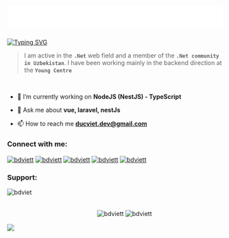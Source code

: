 <h1 align="center">
  <img src="https://github.com/AslanbekHasanov/AslanbekHasanov/blob/main/name.svg" />
</h1>

[![Typing SVG](https://readme-typing-svg.herokuapp.com?font=Fira+Code&pause=1000&color=6413F7&center=true&random=false&width=435&lines=Hi+there%2C+I'm+Aslanbek+%F0%9F%91%8B;I+am+a+.Net+developer%F0%9F%92%BB)](https://git.io/typing-svg)

> I am active in the **`.Net`** web field and a member of the **`.Net community in Uzbekistan`**. I have been working mainly in the backend direction at the **`Young Centre`**
<br>

- 🔭 I’m currently working on **NodeJS (NestJS) - TypeScript**

- 💬 Ask me about **vue, laravel, nestJs**

- 📫 How to reach me **ducviet.dev@gmail.com**

<h3 align="left">Connect with me:</h3>
<p align="left">
<a href="https://twitter.com/bdviett" target="blank"><img align="center" src="https://raw.githubusercontent.com/rahuldkjain/github-profile-readme-generator/master/src/images/icons/Social/twitter.svg" alt="bdviett" height="30" width="40" /></a>
<a href="https://linkedin.com/in/bdviett" target="blank"><img align="center" src="https://raw.githubusercontent.com/rahuldkjain/github-profile-readme-generator/master/src/images/icons/Social/linked-in-alt.svg" alt="bdviett" height="30" width="40" /></a>
<a href="https://fb.com/bdviett" target="blank"><img align="center" src="https://raw.githubusercontent.com/rahuldkjain/github-profile-readme-generator/master/src/images/icons/Social/facebook.svg" alt="bdviett" height="30" width="40" /></a>
<a href="https://instagram.com/bdviett" target="blank"><img align="center" src="https://raw.githubusercontent.com/rahuldkjain/github-profile-readme-generator/master/src/images/icons/Social/instagram.svg" alt="bdviett" height="30" width="40" /></a>
<a href="https://www.leetcode.com/bdviet" target="blank"><img align="center" src="https://raw.githubusercontent.com/rahuldkjain/github-profile-readme-generator/master/src/images/icons/Social/leet-code.svg" alt="bdviett" height="30" width="40" /></a>
</p>


<h3 align="left">Support:</h3>
<p><a href="https://www.buymeacoffee.com/bdviet"> <img align="left" src="https://cdn.buymeacoffee.com/buttons/v2/default-yellow.png" height="50" width="210" alt="bdviet" /></a></p><br><br>

<p align="left">
  <img align="center" src="https://github-readme-stats.vercel.app/api/top-langs/?username=AslanbekHasanov&layout=compact" alt="bdviett" height="300" width="500" />
  <img align="center" src="https://github-readme-stats.vercel.app/api?username=AslanbekHasanov&show_icons=true&theme=radical" alt="bdviett" height="300" width="600" />
</p>


<a href="https://www.linkedin.com/in/aslanbek-hasanov-b22076220" target="blank"><img align="center" width="40" src="https://cdn-icons-png.flaticon.com/512/3536/3536505.png" /></a>
<br/>
</br>
